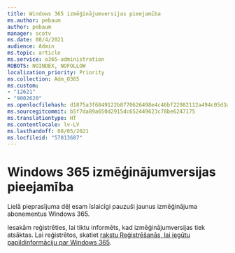 ```yaml
---
title: Windows 365 izmēģinājumversijas pieejamība
ms.author: pebaum
author: pebaum
manager: scotv
ms.date: 08/4/2021
audience: Admin
ms.topic: article
ms.service: o365-administration
ROBOTS: NOINDEX, NOFOLLOW
localization_priority: Priority
ms.collection: Adm_O365
ms.custom:
- "12621"
- "9002620"
ms.openlocfilehash: d1875a3f6849122b8770626498e4c46bf22982112a494c05d3acf0c313f2fa46
ms.sourcegitcommit: b5f7da89a650d2915dc652449623c78be6247175
ms.translationtype: HT
ms.contentlocale: lv-LV
ms.lasthandoff: 08/05/2021
ms.locfileid: "57813687"
---
```

# <a name="windows-365-trial-availability"></a>Windows 365 izmēģinājumversijas pieejamība

Lielā pieprasījuma dēļ esam īslaicīgi pauzuši jaunus izmēģinājuma abonementus Windows 365.

Iesakām reģistrēties, lai tiktu informēts, kad izmēģinājumversijas tiek atsāktas. Lai reģistrētos, skatiet [rakstu Reģistrēšanās, lai iegūtu papildinformāciju par Windows 365](https://aka.ms/Win365InfoNotification).